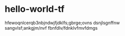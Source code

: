 # hello-world-tf
hfewoqnlcerqb3nbjndwjfjdklfs;gbrge;ovns
dsnjlsgnffnw
sangvlsf;ankgjm/nvf
fbnfdlv/fdnklvfmvfdmgs
